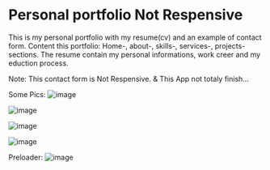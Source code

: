 # Personal portfolio Not Respensive

This is my personal portfolio with my resume(cv) and an example of contact form.
Content this portfolio:
Home-, about-, skills-, services-, projects- sections.
The resume contain my personal informations, work creer  and my eduction process. 

Note: 
This contact form is Not Respensive.
& This App not totaly finish...

Some Pics:
![image](https://user-images.githubusercontent.com/38005501/190394468-11795212-cc4a-47b5-a42f-735658458ef5.png)

![image](https://user-images.githubusercontent.com/38005501/190397120-7e22d013-233e-4b06-acc8-e605fe66947c.png)

![image](https://user-images.githubusercontent.com/38005501/190396613-0769ea16-b656-4958-bc28-7862940a1351.png)

![image](https://user-images.githubusercontent.com/38005501/190396725-84684b4a-9fd5-45d0-ad60-ba2062a815b5.png)

Preloader:
![image](https://user-images.githubusercontent.com/38005501/190396832-3d6e7b78-98ab-4dbf-bd33-45e2855e0db4.png)
